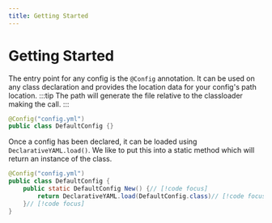 ```yaml
---
title: Getting Started
---
```

# Getting Started
The entry point for any config is the `@Config` annotation.
It can be used on any class declaration and provides the location data for your config's path location.
:::tip
The path will generate the file relative to the classloader making the call.
:::
```java
@Config("config.yml")
public class DefaultConfig {}
```
Once a config has been declared, it can be loaded using `DeclarativeYAML.load()`.
We like to put this into a static method which will return an instance of the class.
```java
@Config("config.yml")
public class DefaultConfig {
    public static DefaultConfig New() {// [!code focus]
        return DeclarativeYAML.load(DefaultConfig.class)// [!code focus]
    }// [!code focus]
}
```